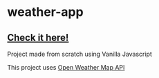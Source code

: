 # weather-app
## [Check it here!](https://www.razvanpetru.com)

Project made from scratch using Vanilla Javascript

This project uses [Open Weather Map API](https://openweathermap.org/)
